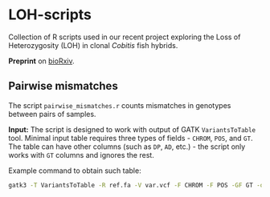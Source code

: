 # LOH-scripts

Collection of R scripts used in our recent project exploring the Loss of Heterozygosity (LOH) in clonal *Cobitis* fish hybrids.

**Preprint** on [bioRxiv](https://doi.org/10.1101/2020.07.30.229369).

## Pairwise mismatches
The script `pairwise_mismatches.r` counts mismatches in genotypes between pairs of samples.

**Input:** The script is designed to work with output of GATK `VariantsToTable` tool. Minimal input table requires three types of fields - `CHROM`, `POS`, and `GT`. The table can have other columns (such as `DP`, `AD`, etc.) - the script only works with `GT` columns and ignores the rest.

Example command to obtain such table:
```bash
gatk3 -T VariantsToTable -R ref.fa -V var.vcf -F CHROM -F POS -GF GT -o table.tsv
```
